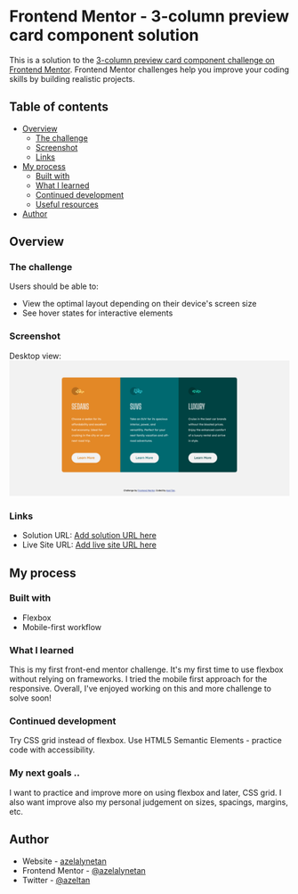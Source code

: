 # Frontend Mentor - 3-column preview card component solution

This is a solution to the [3-column preview card component challenge on Frontend Mentor](https://www.frontendmentor.io/challenges/3column-preview-card-component-pH92eAR2-). Frontend Mentor challenges help you improve your coding skills by building realistic projects. 

## Table of contents

- [Overview](#overview)
  - [The challenge](#the-challenge)
  - [Screenshot](#screenshot)
  - [Links](#links)
- [My process](#my-process)
  - [Built with](#built-with)
  - [What I learned](#what-i-learned)
  - [Continued development](#continued-development)
  - [Useful resources](#useful-resources)
- [Author](#author)

## Overview

### The challenge

Users should be able to:

- View the optimal layout depending on their device's screen size
- See hover states for interactive elements

### Screenshot

Desktop view:
![](./screenshot.png)


### Links

- Solution URL: [Add solution URL here](https://azelalynetan.github.io/azel-frontend-mentor--3-column-preview-card/)
- Live Site URL: [Add live site URL here](https://github.com/azelalynetan/azel-frontend-mentor--3-column-preview-card)

## My process

### Built with

- Flexbox
- Mobile-first workflow

### What I learned

This is my first front-end mentor challenge. 
It's my first time to use flexbox without relying on frameworks. I tried the mobile first approach for the responsive. 
Overall, I've enjoyed working on this and more challenge to solve soon!

### Continued development

Try CSS grid instead of flexbox.
Use HTML5 Semantic Elements - practice code with accessibility.

### My next goals ..

I want to practice and improve more on using flexbox and later, CSS grid. 
I also want improve also my personal judgement on sizes, spacings, margins, etc. 

## Author

- Website - [azelalynetan](https://azelalynetan.github.io/)
- Frontend Mentor - [@azelalynetan](https://www.frontendmentor.io/profile/azelalynetan)
- Twitter - [@azeltan](https://www.twitter.com/azeltan)
